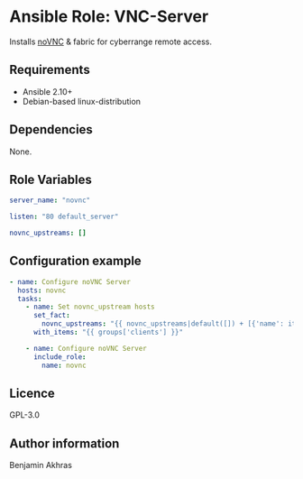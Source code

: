# Ansible Role: VNC-Server

Installs [noVNC](https://novnc.com/) & fabric for cyberrange remote access.

## Requirements

- Ansible 2.10+
- Debian-based linux-distribution

## Dependencies

None.

## Role Variables

```yaml
server_name: "novnc"
```

```yaml
listen: "80 default_server"
```

```yaml
novnc_upstreams: []
```

## Configuration example

```yaml
- name: Configure noVNC Server
  hosts: novnc
  tasks:
    - name: Set novnc_upstream hosts
      set_fact:
        novnc_upstreams: "{{ novnc_upstreams|default([]) + [{'name': item, 'address': hostvars[item]['ansible_default_ipv4']['address']}] }}"
      with_items: "{{ groups['clients'] }}"

    - name: Configure noVNC Server
      include_role:
        name: novnc
```

## Licence

GPL-3.0

## Author information

Benjamin Akhras
